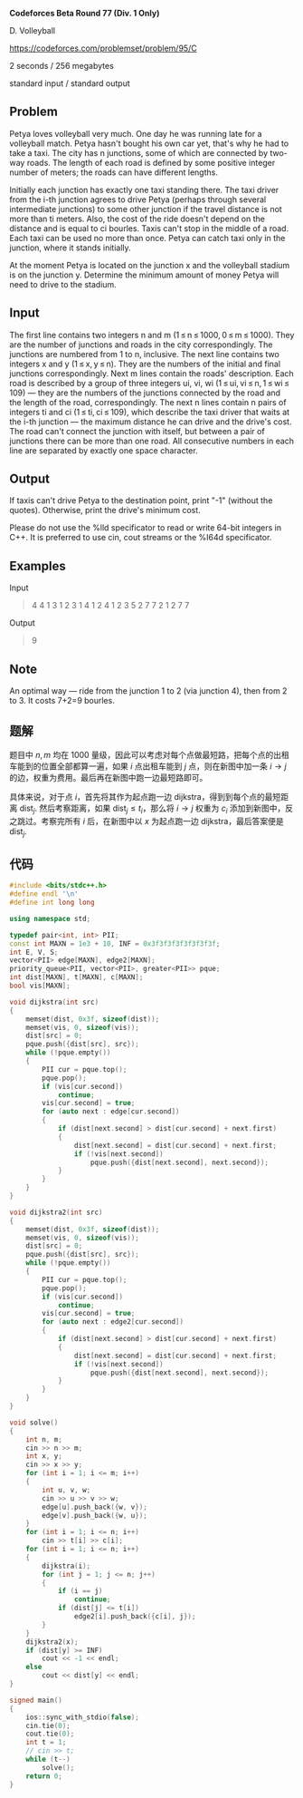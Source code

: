 **Codeforces Beta Round 77 (Div. 1 Only)**

D. Volleyball

https://codeforces.com/problemset/problem/95/C

<!--more-->

2 seconds / 256 megabytes

standard input / standard output

## Problem

Petya loves volleyball very much. One day he was running late for a volleyball match. Petya hasn't bought his own car yet, that's why he had to take a taxi. The city has n junctions, some of which are connected by two-way roads. The length of each road is defined by some positive integer number of meters; the roads can have different lengths.

Initially each junction has exactly one taxi standing there. The taxi driver from the i-th junction agrees to drive Petya (perhaps through several intermediate junctions) to some other junction if the travel distance is not more than ti meters. Also, the cost of the ride doesn't depend on the distance and is equal to ci bourles. Taxis can't stop in the middle of a road. Each taxi can be used no more than once. Petya can catch taxi only in the junction, where it stands initially.

At the moment Petya is located on the junction x and the volleyball stadium is on the junction y. Determine the minimum amount of money Petya will need to drive to the stadium.

## Input

The first line contains two integers n and m (1 ≤ n ≤ 1000, 0 ≤ m ≤ 1000). They are the number of junctions and roads in the city correspondingly. The junctions are numbered from 1 to n, inclusive. The next line contains two integers x and y (1 ≤ x, y ≤ n). They are the numbers of the initial and final junctions correspondingly. Next m lines contain the roads' description. Each road is described by a group of three integers ui, vi, wi (1 ≤ ui, vi ≤ n, 1 ≤ wi ≤ 109) — they are the numbers of the junctions connected by the road and the length of the road, correspondingly. The next n lines contain n pairs of integers ti and ci (1 ≤ ti, ci ≤ 109), which describe the taxi driver that waits at the i-th junction — the maximum distance he can drive and the drive's cost. The road can't connect the junction with itself, but between a pair of junctions there can be more than one road. All consecutive numbers in each line are separated by exactly one space character.

## Output

If taxis can't drive Petya to the destination point, print "-1" (without the quotes). Otherwise, print the drive's minimum cost.

Please do not use the %lld specificator to read or write 64-bit integers in С++. It is preferred to use cin, cout streams or the %I64d specificator.

## Examples

Input

> 4 4
> 1 3
> 1 2 3
> 1 4 1
> 2 4 1
> 2 3 5
> 2 7
> 7 2
> 1 2
> 7 7

Output

> 9

## Note

An optimal way — ride from the junction 1 to 2 (via junction 4), then from 2 to 3. It costs 7+2=9 bourles.

## 题解

题目中 $n,m$ 均在 $1000$ 量级，因此可以考虑对每个点做最短路，把每个点的出租车能到的位置全部都算一遍，如果 $i$ 点出租车能到 $j$ 点，则在新图中加一条 $i\to j$ 的边，权重为费用。最后再在新图中跑一边最短路即可。

具体来说，对于点 $i$，首先将其作为起点跑一边 dijkstra，得到到每个点的最短距离 $\text{dist}_j$. 然后考察距离，如果 $\text{dist}_j\leq t_i$，那么将 $i\to j$ 权重为 $c_i$ 添加到新图中，反之跳过。考察完所有 $i$ 后，在新图中以 $x$ 为起点跑一边 dijkstra，最后答案便是 $\text{dist}_j$.

## 代码

```cpp
#include <bits/stdc++.h>
#define endl '\n'
#define int long long

using namespace std;

typedef pair<int, int> PII;
const int MAXN = 1e3 + 10, INF = 0x3f3f3f3f3f3f3f3f;
int E, V, S;
vector<PII> edge[MAXN], edge2[MAXN];
priority_queue<PII, vector<PII>, greater<PII>> pque;
int dist[MAXN], t[MAXN], c[MAXN];
bool vis[MAXN];

void dijkstra(int src)
{
    memset(dist, 0x3f, sizeof(dist));
    memset(vis, 0, sizeof(vis));
    dist[src] = 0;
    pque.push({dist[src], src});
    while (!pque.empty())
    {
        PII cur = pque.top();
        pque.pop();
        if (vis[cur.second])
            continue;
        vis[cur.second] = true;
        for (auto next : edge[cur.second])
        {
            if (dist[next.second] > dist[cur.second] + next.first)
            {
                dist[next.second] = dist[cur.second] + next.first;
                if (!vis[next.second])
                    pque.push({dist[next.second], next.second});
            }
        }
    }
}

void dijkstra2(int src)
{
    memset(dist, 0x3f, sizeof(dist));
    memset(vis, 0, sizeof(vis));
    dist[src] = 0;
    pque.push({dist[src], src});
    while (!pque.empty())
    {
        PII cur = pque.top();
        pque.pop();
        if (vis[cur.second])
            continue;
        vis[cur.second] = true;
        for (auto next : edge2[cur.second])
        {
            if (dist[next.second] > dist[cur.second] + next.first)
            {
                dist[next.second] = dist[cur.second] + next.first;
                if (!vis[next.second])
                    pque.push({dist[next.second], next.second});
            }
        }
    }
}

void solve()
{
    int n, m;
    cin >> n >> m;
    int x, y;
    cin >> x >> y;
    for (int i = 1; i <= m; i++)
    {
        int u, v, w;
        cin >> u >> v >> w;
        edge[u].push_back({w, v});
        edge[v].push_back({w, u});
    }
    for (int i = 1; i <= n; i++)
        cin >> t[i] >> c[i];
    for (int i = 1; i <= n; i++)
    {
        dijkstra(i);
        for (int j = 1; j <= n; j++)
        {
            if (i == j)
                continue;
            if (dist[j] <= t[i])
                edge2[i].push_back({c[i], j});
        }
    }
    dijkstra2(x);
    if (dist[y] >= INF)
        cout << -1 << endl;
    else
        cout << dist[y] << endl;
}

signed main()
{
    ios::sync_with_stdio(false);
    cin.tie(0);
    cout.tie(0);
    int t = 1;
    // cin >> t;
    while (t--)
        solve();
    return 0;
}
```

